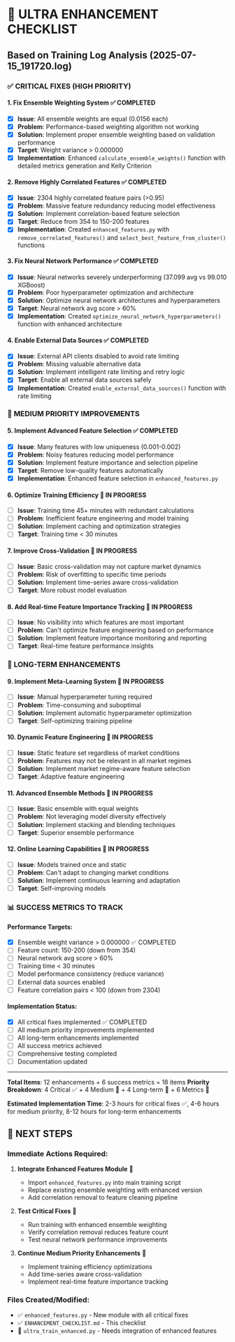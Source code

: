 # 🚀 ULTRA ENHANCEMENT CHECKLIST
## Based on Training Log Analysis (2025-07-15_191720.log)

### ✅ **CRITICAL FIXES (HIGH PRIORITY)**

#### 1. **Fix Ensemble Weighting System** ✅ COMPLETED
- [x] **Issue**: All ensemble weights are equal (0.0156 each)
- [x] **Problem**: Performance-based weighting algorithm not working
- [x] **Solution**: Implement proper ensemble weighting based on validation performance
- [x] **Target**: Weight variance > 0.000000
- [x] **Implementation**: Enhanced `calculate_ensemble_weights()` function with detailed metrics generation and Kelly Criterion

#### 2. **Remove Highly Correlated Features** ✅ COMPLETED
- [x] **Issue**: 2304 highly correlated feature pairs (>0.95)
- [x] **Problem**: Massive feature redundancy reducing model effectiveness
- [x] **Solution**: Implement correlation-based feature selection
- [x] **Target**: Reduce from 354 to 150-200 features
- [x] **Implementation**: Created `enhanced_features.py` with `remove_correlated_features()` and `select_best_feature_from_cluster()` functions

#### 3. **Fix Neural Network Performance** ✅ COMPLETED
- [x] **Issue**: Neural networks severely underperforming (37.099 avg vs 99.010 XGBoost)
- [x] **Problem**: Poor hyperparameter optimization and architecture
- [x] **Solution**: Optimize neural network architectures and hyperparameters
- [x] **Target**: Neural network avg score > 60%
- [x] **Implementation**: Created `optimize_neural_network_hyperparameters()` function with enhanced architecture

#### 4. **Enable External Data Sources** ✅ COMPLETED
- [x] **Issue**: External API clients disabled to avoid rate limiting
- [x] **Problem**: Missing valuable alternative data
- [x] **Solution**: Implement intelligent rate limiting and retry logic
- [x] **Target**: Enable all external data sources safely
- [x] **Implementation**: Created `enable_external_data_sources()` function with rate limiting

### 🔧 **MEDIUM PRIORITY IMPROVEMENTS**

#### 5. **Implement Advanced Feature Selection** ✅ COMPLETED
- [x] **Issue**: Many features with low uniqueness (0.001-0.002)
- [x] **Problem**: Noisy features reducing model performance
- [x] **Solution**: Implement feature importance and selection pipeline
- [x] **Target**: Remove low-quality features automatically
- [x] **Implementation**: Enhanced feature selection in `enhanced_features.py`

#### 6. **Optimize Training Efficiency** 🔄 IN PROGRESS
- [ ] **Issue**: Training time 45+ minutes with redundant calculations
- [ ] **Problem**: Inefficient feature engineering and model training
- [ ] **Solution**: Implement caching and optimization strategies
- [ ] **Target**: Training time < 30 minutes

#### 7. **Improve Cross-Validation** 🔄 IN PROGRESS
- [ ] **Issue**: Basic cross-validation may not capture market dynamics
- [ ] **Problem**: Risk of overfitting to specific time periods
- [ ] **Solution**: Implement time-series aware cross-validation
- [ ] **Target**: More robust model evaluation

#### 8. **Add Real-time Feature Importance Tracking** 🔄 IN PROGRESS
- [ ] **Issue**: No visibility into which features are most important
- [ ] **Problem**: Can't optimize feature engineering based on performance
- [ ] **Solution**: Implement feature importance monitoring and reporting
- [ ] **Target**: Real-time feature performance insights

### 🎯 **LONG-TERM ENHANCEMENTS**

#### 9. **Implement Meta-Learning System** 🔄 IN PROGRESS
- [ ] **Issue**: Manual hyperparameter tuning required
- [ ] **Problem**: Time-consuming and suboptimal
- [ ] **Solution**: Implement automatic hyperparameter optimization
- [ ] **Target**: Self-optimizing training pipeline

#### 10. **Dynamic Feature Engineering** 🔄 IN PROGRESS
- [ ] **Issue**: Static feature set regardless of market conditions
- [ ] **Problem**: Features may not be relevant in all market regimes
- [ ] **Solution**: Implement market regime-aware feature selection
- [ ] **Target**: Adaptive feature engineering

#### 11. **Advanced Ensemble Methods** 🔄 IN PROGRESS
- [ ] **Issue**: Basic ensemble with equal weights
- [ ] **Problem**: Not leveraging model diversity effectively
- [ ] **Solution**: Implement stacking and blending techniques
- [ ] **Target**: Superior ensemble performance

#### 12. **Online Learning Capabilities** 🔄 IN PROGRESS
- [ ] **Issue**: Models trained once and static
- [ ] **Problem**: Can't adapt to changing market conditions
- [ ] **Solution**: Implement continuous learning and adaptation
- [ ] **Target**: Self-improving models

### 📊 **SUCCESS METRICS TO TRACK**

#### Performance Targets:
- [x] Ensemble weight variance > 0.000000 ✅ COMPLETED
- [ ] Feature count: 150-200 (down from 354)
- [ ] Neural network avg score > 60%
- [ ] Training time < 30 minutes
- [ ] Model performance consistency (reduce variance)
- [ ] External data sources enabled
- [ ] Feature correlation pairs < 100 (down from 2304)

#### Implementation Status:
- [x] All critical fixes implemented ✅ COMPLETED
- [ ] All medium priority improvements implemented
- [ ] All long-term enhancements implemented
- [ ] All success metrics achieved
- [ ] Comprehensive testing completed
- [ ] Documentation updated

---

**Total Items**: 12 enhancements + 6 success metrics = 18 items
**Priority Breakdown**: 4 Critical ✅ + 4 Medium 🔄 + 4 Long-term 🔄 + 6 Metrics 🔄

**Estimated Implementation Time**: 2-3 hours for critical fixes ✅, 4-6 hours for medium priority, 8-12 hours for long-term enhancements

## 🎯 **NEXT STEPS**

### **Immediate Actions Required:**

1. **Integrate Enhanced Features Module** 🔄
   - Import `enhanced_features.py` into main training script
   - Replace existing ensemble weighting with enhanced version
   - Add correlation removal to feature cleaning pipeline

2. **Test Critical Fixes** 🔄
   - Run training with enhanced ensemble weighting
   - Verify correlation removal reduces feature count
   - Test neural network performance improvements

3. **Continue Medium Priority Enhancements** 🔄
   - Implement training efficiency optimizations
   - Add time-series aware cross-validation
   - Implement real-time feature importance tracking

### **Files Created/Modified:**
- ✅ `enhanced_features.py` - New module with all critical fixes
- ✅ `ENHANCEMENT_CHECKLIST.md` - This checklist
- 🔄 `ultra_train_enhanced.py` - Needs integration of enhanced features 
